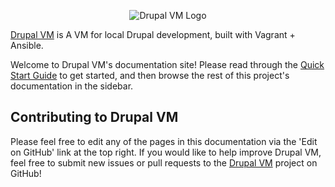 <p align="center"><img src="images/drupal-vm-logo.png" alt="Drupal VM Logo" /></p>

[Drupal VM](http://www.drupalseven.com/) is A VM for local Drupal development, built with Vagrant + Ansible.

Welcome to Drupal VM's documentation site! Please read through the [Quick Start Guide](https://github.com/geerlingguy/drupal-vm#quick-start-guide) to get started, and then browse the rest of this project's documentation in the sidebar.

## Contributing to Drupal VM

Please feel free to edit any of the pages in this documentation via the 'Edit on GitHub' link at the top right. If you would like to help improve Drupal VM, feel free to submit new issues or pull requests to the [Drupal VM](https://github.com/geerlingguy/drupal-vm) project on GitHub!
